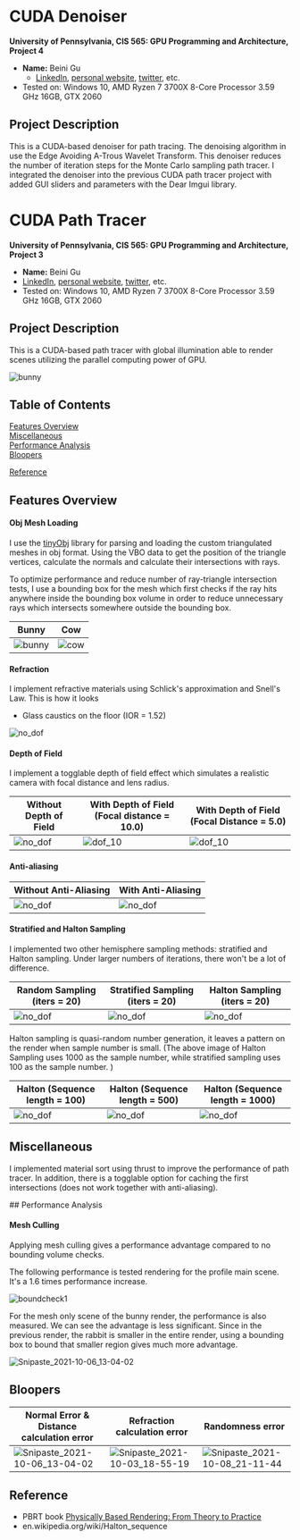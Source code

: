 # CUDA Denoiser 

**University of Pennsylvania, CIS 565: GPU Programming and Architecture, Project 4**

* **Name:**  Beini Gu
  * [LinkedIn](https://www.linkedin.com/in/rgu/), [personal website](https://www.seas.upenn.edu/~gubeini/), [twitter](https://twitter.com/scoutydren), etc.
* Tested on: Windows 10, AMD Ryzen 7 3700X 8-Core Processor 3.59 GHz 16GB, GTX 2060

## Project Description

This is a CUDA-based denoiser for path tracing. The denoising algorithm in use the Edge Avoiding A-Trous Wavelet Transform. This denoiser reduces the number of iteration steps for the Monte Carlo sampling path tracer. I integrated the denoiser into the previous CUDA path tracer project with added GUI sliders and parameters with the Dear Imgui library. 

CUDA Path Tracer
================

**University of Pennsylvania, CIS 565: GPU Programming and Architecture, Project 3**

* **Name:**  Beini Gu
* [LinkedIn](https://www.linkedin.com/in/rgu/), [personal website](https://www.seas.upenn.edu/~gubeini/), [twitter](https://twitter.com/scoutydren), etc.
* Tested on: Windows 10, AMD Ryzen 7 3700X 8-Core Processor 3.59 GHz 16GB, GTX 2060

## Project Description

This is a CUDA-based path tracer with global illumination able to render scenes utilizing the parallel computing power of GPU. 

![bunny](img/main.png)

## Table of Contents

[Features Overview](#overview-features)   
[Miscellaneous](#misc)   
[Performance Analysis](#performance-analysis)   
[Bloopers](#bloopers)

[Reference](#Reference)

<a name="overview-features"/> 

## Features Overview

#### Obj Mesh Loading

I use the [tinyObj](https://github.com/tinyobjloader/tinyobjloader) library for parsing and loading the custom triangulated meshes in obj format. Using the VBO data to get the position of the triangle vertices, calculate the normals and calculate their intersections with rays. 

To optimize performance and reduce number of ray-triangle intersection tests, I use a bounding box for the mesh which first checks if the ray hits anywhere inside the bounding box volume in order to reduce unnecessary rays which intersects somewhere outside the bounding box. 


| Bunny                   | Cow                 |
| ----------------------- | ------------------- |
| ![bunny](img/bunny.png) | ![cow](img/cow.png) |

#### Refraction

I implement refractive materials using Schlick's approximation and Snell's Law. This is how it looks

* Glass caustics on the floor (IOR = 1.52)

![no_dof](img/refraction.png)

#### Depth of Field

I implement a togglable depth of field effect which simulates a realistic camera with focal distance and lens radius. 

| Without Depth of Field    | With Depth of Field (Focal distance = 10.0) | With Depth of Field (Focal Distance = 5.0) |
| ------------------------- | ------------------------------------------- | ------------------------------------------ |
| ![no_dof](img/no_dof.png) | ![dof_10](img/dof_10.png)                   | ![dof_10](img/dof_5.png)                   |

#### Anti-aliasing

| Without Anti-Aliasing                    | With Anti-Aliasing                         |
| ---------------------------------------- | ------------------------------------------ |
| ![no_dof](img/no_anti_aliasing_demo.png) | ![no_dof](img/with_anti_aliasing_demo.png) |

#### Stratified and Halton Sampling

I implemented two other hemisphere sampling methods: stratified and Halton sampling. Under larger numbers of iterations, there won't be a lot of difference. 

| Random Sampling (iters = 20) | Stratified Sampling (iters = 20) | Halton Sampling (iters = 20) |
| ---------------------------- | -------------------------------- | ---------------------------- |
| ![no_dof](img/random.png)    | ![no_dof](img/stratified.png)    | ![no_dof](img/halton.png)    |

Halton sampling is quasi-random number generation, it leaves a pattern on the render when sample number is small. (The above image of Halton Sampling uses 1000 as the sample number, while stratified sampling uses 100 as the sample number. )

| Halton (Sequence length = 100) | Halton (Sequence length = 500) | Halton (Sequence length = 1000) |
| ------------------------------ | ------------------------------ | ------------------------------- |
| ![no_dof](img/halton_100.png)  | ![no_dof](img/halton_500.png)  | ![no_dof](img/halton_1000.png)  |

<a name="misc"/> 

## Miscellaneous

I implemented material sort using thrust to improve the performance of path tracer. In addition, there is a togglable option for caching the first intersections (does not work together with anti-aliasing). 

<a name="performance-analysis"/> 
## Performance Analysis

#### Mesh Culling

Applying mesh culling gives a performance advantage compared to no bounding volume checks. 

The following performance is tested rendering for the profile main scene. It's a 1.6 times performance increase. 

![boundcheck1](img/boundcheck_comp.png)

For the mesh only scene of the bunny render, the performance is also measured. We can see the advantage is less significant. Since in the previous render, the rabbit is smaller in the entire render, using a bounding box to bound that smaller region gives much more advantage. 

![Snipaste_2021-10-06_13-04-02](img/boundcheck2.png)

<a name="blooper"/> 

## Bloopers

| Normal Error & Distance calculation error                    | Refraction calculation error                                 | Randomness error                                             |
| ------------------------------------------------------------ | ------------------------------------------------------------ | ------------------------------------------------------------ |
| ![Snipaste_2021-10-06_13-04-02](img/Snipaste_2021-10-06_13-04-02.png) | ![Snipaste_2021-10-03_18-55-19](img/Snipaste_2021-10-03_18-55-19.png) | ![Snipaste_2021-10-08_21-11-44](img/Snipaste_2021-10-08_21-11-44.png) |

## Reference

* PBRT book [Physically Based Rendering: From Theory to Practice](https://www.pbr-book.org/3ed-2018/contents)
* en.wikipedia.org/wiki/Halton_sequence

